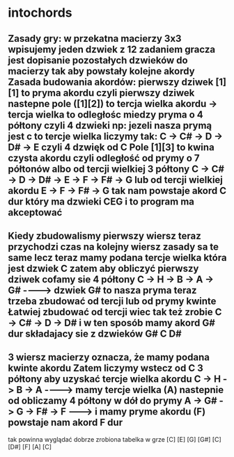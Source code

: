 # intochords
 Zasady gry:
 w przekatna macierzy 3x3 wpisujemy jeden dzwiek z 12
 zadaniem gracza jest dopisanie pozostałych dzwieków do macierzy tak aby powstały kolejne akordy
 Zasada budowania akordów:
 pierwszy dziwek [1][1] to pryma akordu czyli pierwszy dziwek
 nastepne pole ([1][2]) to tercja wielka akordu
 -> tercja wielka to odległośc miedzy pryma o 4 półtony czyli 4 dzwieki
 np: jezeli nasza prymą jest c to tercje wielka liczymy tak:
 C -> C# -> D -> D# -> E czyli 4 dzwięk od C
 Pole [1][3] to kwina czysta akordu czyli odległość od prymy o 7 półtonów albo od tercji wielkiej 3 półtony
 C -> C# -> D -> D# -> E -> F -> F# -> G    lub od tercji wielkiej akordu E -> F -> F# -> G
 tak nam powstaje akord C dur który ma dzwieki CEG i to program ma akceptować
 ------------------------------------------------------------------------------------------------------------------

 Kiedy zbudowalismy pierwszy wiersz teraz przychodzi czas na kolejny wiersz
 zasady sa te same lecz teraz mamy podana tercje wielka która jest dzwiek C
 zatem aby obliczyć pierwszy dziwek cofamy sie 4 półtony
 C -> H -> B -> A -> G#  ----> dzwiek G# to nasza pryma
 teraz trzeba zbudować od tercji lub od prymy kwinte
 Łatwiej zbudować od tercji wiec tak też zrobie
 C -> C# -> D -> D#
 i w ten sposób mamy akord G# dur składajacy sie z dzwieków G# C D#
 ------------------------------------------------------------------------------------------------------------------
 3 wiersz macierzy oznacza, że mamy podana kwinte akordu
 Zatem liczymy wstecz od C 3 półtony aby uzyskać tercje wielka akordu
 C -> H -> B -> A ----> mamy tercje wielka (A)
 nastepnie od obliczamy 4 półtony w dół do prymy
 A -> G# -> G -> F# -> F ---> i mamy pryme akordu (F)
 powstaje nam akord F dur
 ------------------------------------------------------------------------------------------------------------------

 tak powinna wyglądać dobrze zrobiona tabelka w grze
 [C]  [E]  [G]
 [G#] [C]  [D#]
 [F]  [A]  [C]


